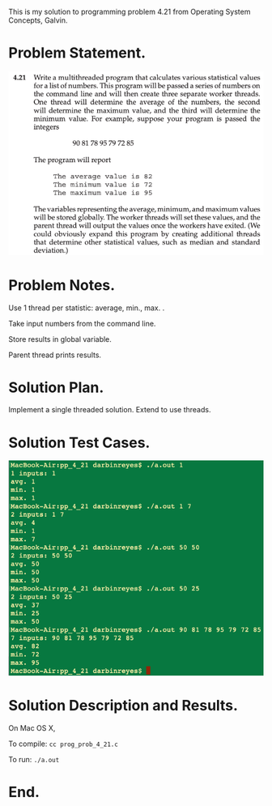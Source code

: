 This is my solution to programming problem 4.21 from Operating System Concepts, Galvin.


Problem Statement.
===



![](imgs/img0.png)


Problem Notes.
===


Use 1 thread per statistic: average, min., max. .


Take input numbers from the command line.


Store results in global variable.


Parent thread prints results.


Solution Plan.
===


Implement a single threaded solution. Extend to use threads.


Solution Test Cases.
===



![](imgs/img1.png)


Solution Description and Results.
===


On Mac OS X,


To compile: `cc prog_prob_4_21.c`


To run: `./a.out`


End.
===